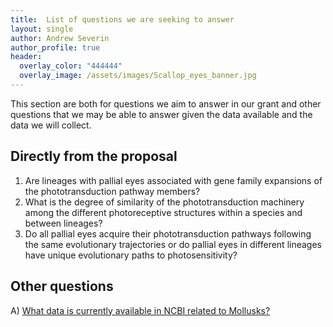 ```yaml
---
title:  List of questions we are seeking to answer
layout: single
author: Andrew Severin
author_profile: true
header:
  overlay_color: "444444"
  overlay_image: /assets/images/Scallop_eyes_banner.jpg
---
```


This section are both for questions we aim to answer in our grant and other questions that we may be able to answer given the data available and the data we will collect.

## Directly from the proposal

1. Are lineages with pallial eyes associated with gene family expansions of the phototransduction pathway members?
2. What is the degree of similarity of the phototransduction machinery among the different photoreceptive structures within a species and between lineages?
3. Do all pallial eyes acquire their phototransduction pathways following the same evolutionary trajectories or do pallial eyes in different lineages have unique evolutionary paths to photosensitivity?

## Other questions


A) [  What data is currently available in NCBI related to Mollusks?](Questions/Q_A.md)
